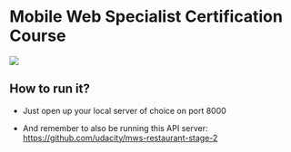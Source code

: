 # Mobile Web Specialist Certification Course

<img src="https://s3.eu-west-2.amazonaws.com/nmarcora/project-stage2.png">


## How to run it?
- Just open up your local server of choice on port 8000

- And remember to also be running this API server: https://github.com/udacity/mws-restaurant-stage-2
